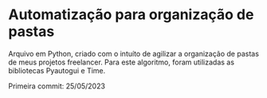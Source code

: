 # Automatização para organização de pastas


Arquivo em Python, criado com o intuíto de agilizar a organização de pastas de meus projetos freelancer.
Para este algoritmo, foram utilizadas as bibliotecas Pyautogui e Time.

Primeira commit: 25/05/2023
